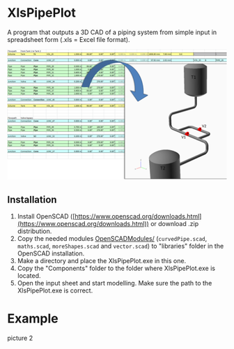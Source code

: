 # XlsPipePlot
A program that outputs a 3D CAD of a piping system from simple input in spreadsheet form (.xls = Excel file format).

![Basic principle](Docs/Images/Principle.png)

## Installation
1. Install OpenSCAD ([https://www.openscad.org/downloads.html](https://www.openscad.org/downloads.html)) or download .zip distribution.
2. Copy the needed modules [OpenSCADModules/](OpenSCADModules/) (`curvedPipe.scad`, `maths.scad`, `moreShapes.scad` and `vector.scad`) to "libraries" folder in the OpenSCAD installation.
3. Make a directory and place the XlsPipePlot.exe in this one.
4. Copy the "Components" folder to the folder where XlsPipePlot.exe is located.
5. Open the input sheet and start modelling. Make sure the path to the XlsPipePlot.exe is correct.


# Example
picture 2
